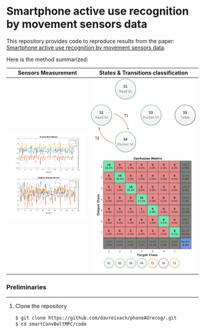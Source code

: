 # Smartphone active use recognition by movement sensors data

This repository provides code to reproduce results from the paper: [Smartphone active use recognition by movement sensors data](https://github.com/davreixach/phoneAUrecog/blob/main/BermeoReixach-SmartphoneActiveUseRecognition.pdf).

Here is the method summarized:

Sensors Measurement                      | States & Transitions classification
-----------------------------------------|-----------------------------------------
<img src="https://github.com/davreixach/phoneAUrecog/blob/main/paper/images/4_1.png" width="450"> | <img src="https://github.com/davreixach/phoneAUrecog/blob/main/paper/images/graf_states.png" width="350"> <img src="https://github.com/davreixach/phoneAUrecog/blob/main/paper/images/6+classes.png" width="350">

### Preliminaries
---

1. Clone the repository
    ```shell
    $ git clone https://github.com/davreixach/phoneAUrecog/.git
    $ cd smartConvBeltMPC/code
    ```
